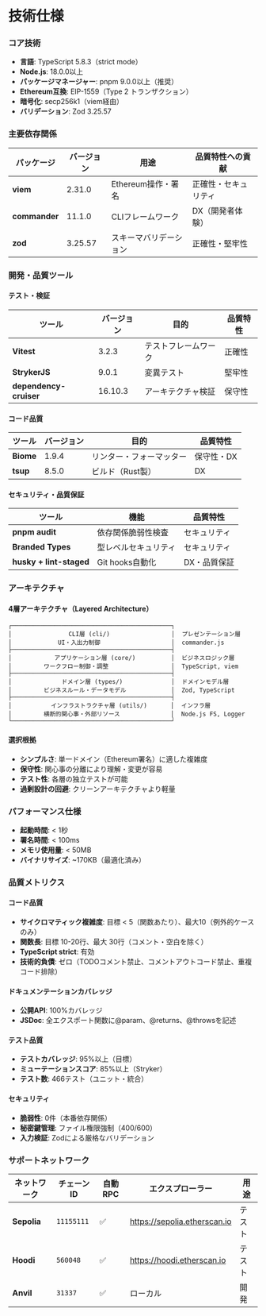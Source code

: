 # 技術仕様

### コア技術

- **言語**: TypeScript 5.8.3（strict mode）
- **Node.js**: 18.0.0以上
- **パッケージマネージャー**: pnpm 9.0.0以上（推奨）
- **Ethereum互換**: EIP-1559（Type 2 トランザクション）
- **暗号化**: secp256k1（viem経由）
- **バリデーション**: Zod 3.25.57

### 主要依存関係

| パッケージ | バージョン | 用途 | 品質特性への貢献 |
|----------|-----------|------|-----------------|
| **viem** | 2.31.0 | Ethereum操作・署名 | 正確性・セキュリティ |
| **commander** | 11.1.0 | CLIフレームワーク | DX（開発者体験） |
| **zod** | 3.25.57 | スキーマバリデーション | 正確性・堅牢性 |

### 開発・品質ツール

#### テスト・検証
| ツール | バージョン | 目的 | 品質特性 |
|--------|-----------|------|----------|
| **Vitest** | 3.2.3 | テストフレームワーク | 正確性 |
| **StrykerJS** | 9.0.1 | 変異テスト | 堅牢性 |
| **dependency-cruiser** | 16.10.3 | アーキテクチャ検証 | 保守性 |

#### コード品質
| ツール | バージョン | 目的 | 品質特性 |
|--------|-----------|------|----------|
| **Biome** | 1.9.4 | リンター・フォーマッター | 保守性・DX |
| **tsup** | 8.5.0 | ビルド（Rust製） | DX |

#### セキュリティ・品質保証
| ツール | 機能 | 品質特性 |
|--------|------|----------|
| **pnpm audit** | 依存関係脆弱性検査 | セキュリティ |
| **Branded Types** | 型レベルセキュリティ | セキュリティ |
| **husky + lint-staged** | Git hooks自動化 | DX・品質保証 |

### アーキテクチャ

#### 4層アーキテクチャ（Layered Architecture）
```
┌─────────────────────────────────────────────┐
│                CLI層 (cli/)        　  　    │  プレゼンテーション層
│             UI・入出力制御                    │  commander.js
├─────────────────────────────────────────────┤
│            アプリケーション層 (core/)          │  ビジネスロジック層
│         ワークフロー制御・調整             　   │  TypeScript, viem
├─────────────────────────────────────────────┤
│              ドメイン層 (types/) 　           │  ドメインモデル層
│         ビジネスルール・データモデル     　      │  Zod, TypeScript
├─────────────────────────────────────────────┤
│           インフラストラクチャ層 (utils/)   　  │  インフラ層
│         横断的関心事・外部リソース     　  　    │  Node.js FS, Logger
└─────────────────────────────────────────────┘
```

#### 選択根拠
- **シンプルさ**: 単一ドメイン（Ethereum署名）に適した複雑度
- **保守性**: 関心事の分離により理解・変更が容易
- **テスト性**: 各層の独立テストが可能
- **過剰設計の回避**: クリーンアーキテクチャより軽量

### パフォーマンス仕様

- **起動時間**: < 1秒
- **署名時間**: < 100ms
- **メモリ使用量**: < 50MB
- **バイナリサイズ**: ~170KB（最適化済み）

### 品質メトリクス

#### コード品質
- **サイクロマティック複雑度**: 目標 < 5（関数あたり）、最大10（例外的ケースのみ）
- **関数長**: 目標 10-20行、最大 30行（コメント・空白を除く）
- **TypeScript strict**: 有効
- **技術的負債**: ゼロ（TODOコメント禁止、コメントアウトコード禁止、重複コード排除）

#### ドキュメンテーションカバレッジ
- **公開API**: 100%カバレッジ
- **JSDoc**: 全エクスポート関数に@param、@returns、@throwsを記述

#### テスト品質
- **テストカバレッジ**: 95%以上（目標）
- **ミューテーションスコア**: 85%以上（Stryker）
- **テスト数**: 466テスト（ユニット・統合）

#### セキュリティ
- **脆弱性**: 0件（本番依存関係）
- **秘密鍵管理**: ファイル権限強制（400/600）
- **入力検証**: Zodによる厳格なバリデーション

### サポートネットワーク

| ネットワーク | チェーンID | 自動RPC | エクスプローラー | 用途 |
|-------------|-----------|---------|-----------------|------|
| **Sepolia** | `11155111` | ✅ | https://sepolia.etherscan.io | テスト |
| **Hoodi** | `560048` | ✅ | https://hoodi.etherscan.io | テスト |
| **Anvil** | `31337` | ✅ | ローカル | 開発 |
